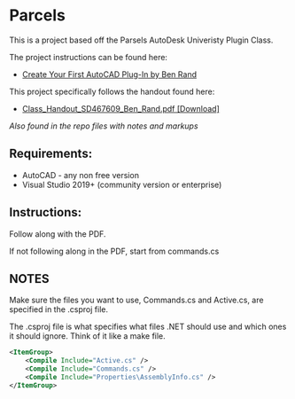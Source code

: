 # Parcels

This is a project based off the Parsels AutoDesk Univeristy Plugin Class.

The project instructions can be found here:

- [Create Your First AutoCAD Plug-In by Ben Rand](https://www.autodesk.com/autodesk-university/class/Create-Your-First-AutoCAD-Plug-2020?msockid=330dfa63d9e16669310defb5d8bf671a)

This project specifically follows the handout found here:

- [Class_Handout_SD467609_Ben_Rand.pdf [Download]](https://static.au-uw2-prd.autodesk.com/Class_Handout_SD467609_Ben_Rand.pdf)

_Also found in the repo files with notes and markups_

## Requirements:

- AutoCAD - any non free version
- Visual Studio 2019+ (community version or enterprise)

## Instructions:

Follow along with the PDF.

If not following along in the PDF, start from commands.cs

## NOTES

Make sure the files you want to use, Commands.cs and Active.cs, are specified in the .csproj file.

The .csproj file is what specifies what files .NET should use and which ones it should ignore. Think of it like a make file.

```xml
<ItemGroup>
    <Compile Include="Active.cs" />
    <Compile Include="Commands.cs" />
    <Compile Include="Properties\AssemblyInfo.cs" />
</ItemGroup>
```
